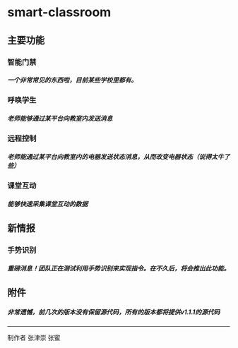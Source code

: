 # smart-classroom
## 主要功能
### 智能门禁
##### 一个非常常见的东西啦，目前某些学校里都有。
### 呼唤学生
##### 老师能够通过某平台向教室内发送消息
### 远程控制
##### 老师能通过某平台向教室内的电器发送状态消息，从而改变电器状态（说得太牛了些）
### 课堂互动
##### 能够快速采集课堂互动的数据
## 新情报
### 手势识别
##### 重磅消息！团队正在测试利用手势识别来实现指令。在不久后，将会推出此功能。

## 附件
##### 非常遗憾，前几次的版本没有保留源代码，所有的版本都将提供v1.1.1的源代码
--------------------------------------
制作者 张津崇 张蜜

